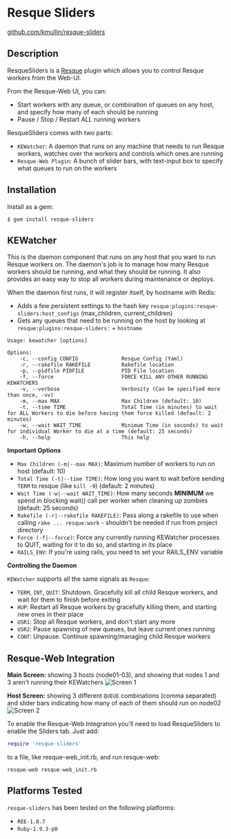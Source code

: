 Resque Sliders
==============

[github.com/kmullin/resque-sliders](https://github.com/kmullin/resque-sliders)

Description
-----------

ResqueSliders is a [Resque](https://github.com/defunkt/resque) plugin which allows you
to control Resque workers from the Web-UI.

From the Resque-Web UI, you can:

* Start workers with any queue, or combination of queues on any host, and specify how many of each should be running
* Pause / Stop / Restart ALL running workers


ResqueSliders comes with two parts:

* `KEWatcher`: A daemon that runs on any machine that needs to run Resque workers, watches over the workers and controls which ones are running
* `Resque-Web Plugin`: A bunch of slider bars, with text-input box to specify what queues to run on the workers

Installation
------------

Install as a gem:

```
$ gem install resque-sliders
```

KEWatcher
---------
This is the daemon component that runs on any host that you want to run Resque workers on. The daemon's job is to manage how many Resque workers should be running, and what they should be running. It also provides an easy way to stop all workers during maintenance or deploys.

When the daemon first runs, it will register itself, by hostname with Redis:

* Adds a few persistent settings to the hash key `resque:plugins:resque-sliders:host_configs` (max_children, current_children)
* Gets any queues that need to be running on the host by looking at `resque:plugins:resque-sliders:` + `hostname`

```
Usage: kewatcher [options]

Options:
    -c, --config CONFIG              Resque Config (Yaml)
    -r, --rakefile RAKEFILE          Rakefile location
    -p, --pidfile PIDFILE            PID File location
    -f, --force                      FORCE KILL ANY OTHER RUNNING KEWATCHERS
    -v, --verbose                    Verbosity (Can be specified more than once, -vv)
    -m, --max MAX                    Max Children (default: 10)
    -t, --time TIME                  Total Time (in minutes) to wait for ALL Workers to die before having them force killed (default: 2 minutes)
    -w, --wait WAIT_TIME             Minimum Time (in seconds) to wait for individual Worker to die at a time (default: 25 seconds)
    -h, --help                       This help
```

**Important Options**

* `Max Children (-m|--max MAX)`: Maximum number of workers to run on host (default: 10)
* `Total Time (-t|--time TIME)`: How long you want to wait before sending `TERM` to resque (like `kill -9`) (default: 2 minutes)
* `Wait Time (-w|--wait WAIT_TIME)`: How many seconds **MINIMUM** we spend in blocking wait() call per worker when cleaning up zombies (default: 25 seconds)
* `Rakefile (-r|--rakefile RAKEFILE)`: Pass along a rakefile to use when calling `rake ... resque:work` - shouldn't be needed if run from project directory
* `Force (-f|--force)`: Force any currently running KEWatcher processes to QUIT, waiting for it to do so, and starting in its place
* `RAILS_ENV`: If you're using rails, you need to set your RAILS_ENV variable

**Controlling the Daemon**

`KEWatcher` supports all the same signals as `Resque`:

* `TERM`, `INT`, `QUIT`: Shutdown. Gracefully kill all child Resque workers, and wait for them to finish before exiting
* `HUP`: Restart all Resque workers by gracefully killing them, and starting new ones in their place
* `USR1`: Stop all Resque workers, and don't start any more
* `USR2`: Pause spawning of new queues, but leave current ones running
* `CONT`: Unpause. Continue spawning/managing child Resque workers


Resque-Web Integration
----------------------
**Main Screen:** showing 3 hosts (node01-03), and showing that nodes 1 and 3 aren't running their KEWatchers
![Screen 1](https://github.com/kmullin/resque-sliders/raw/master/misc/resque-sliders_main-view.png)

**Host Screen:** showing 3 different `QUEUE` combinations (comma separated) and slider bars indicating how many of each of them should run on node02
![Screen 2](https://github.com/kmullin/resque-sliders/raw/master/misc/resque-sliders_host-view.png)

To enable the Resque-Web Integration you'll need to load ResqueSliders to enable the Sliders tab. Just add:

```ruby
require 'resque-sliders'
```
to a file, like resque-web_init.rb, and run resque-web:

```
resque-web resque-web_init.rb
```


Platforms Tested
----------------

`resque-sliders` has been tested on the following platforms:

* `REE-1.8.7`
* `Ruby-1.9.3-p0`
